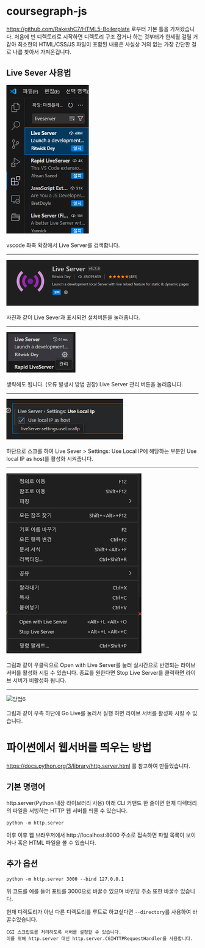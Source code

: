 # coursegraph-js

https://github.com/RakeshC7/HTML5-Boilerplate 로부터 기본 틀을 가져왔습니다.
처음에 빈 디렉토리로 시작하면 디렉토리 구조 잡거나 하는 것부터가 한세월 걸릴 거 같아 최소한의 HTML/CSS/JS 파일이 포함된 내용은 사실상 거의 없는 가장 간단한 걸로 나름 찾아서 가져온겁니다.

## Live Sever 사용법

![방법1](https://github.com/SiRyung/forgitimage/blob/main/coursegraph_js/1.PNG)<br><br>
vscode 좌측 확장에서 Live Server를 검색합니다.

---
![방법2](https://github.com/SiRyung/forgitimage/blob/main/coursegraph_js/2.PNG)<br><br>
사진과 같이 Live Sever과 표시되면 설치버튼을 눌러줍니다.

---
![방법3](https://github.com/SiRyung/forgitimage/blob/main/coursegraph_js/3.PNG)<br><br>
생략해도 됩니다. (오류 발생시 방법 권장)
Live Server 관리 버튼을 눌러줍니다.

---
![방법4](https://github.com/SiRyung/forgitimage/blob/main/coursegraph_js/4.PNG)<br><br>
하단으로 스크롤 하여 Live Sever > Settings: Use Local IP에 해당하는 부분인
Use local IP as host를 활성화 시켜줍니다.

---
![방법5](https://github.com/SiRyung/forgitimage/blob/main/coursegraph_js/5.PNG)<br><br>
그림과 같이 우클릭으로 Open with Live Server를 눌러 실시간으로 반영되는 라이브 서버를 활성화 시킬 수 있습니다.
종료를 원한다면 Stop Live Server를 클릭하면 라이브 서버가 비활성화 됩니다.

---
![방법6](https://github.com/oss2024hnu/coursegraph-js/assets/162093749/1e7ed3ba-593b-48a9-8a5f-c00ef964902b)<br><br> 
그림과 같이 우측 하단에 Go Live를 눌러서 실행 하면 라이브 서버를 활성화 시킬 수 있습니다.


# 파이썬에서 웹서버를 띄우는 방법
https://docs.python.org/3/library/http.server.html 를 참고하여 만들었습니다.

## 기본 명령어
http.server(Python 내장 라이브러리 사용)
아래 CLI 커맨드 한 줄이면 현재 디렉터리의 파일을 서빙하는 HTTP 웹 서버를 띄울 수 있습니다.
```
python -m http.server
```
이후 이후 웹 브라우저에서 http://localhost:8000 주소로 접속하면 파일 목록이 보이거나 혹은 HTML 파일을 볼 수 있습니다.

## 추가 옵션
```
python -m http.server 3000 --bind 127.0.0.1
```
위 코드를 예를 들어 포트를 3000으로 바꿀수 있으며 바인딩 주소 또한 바꿀수 있습니다.

현재 디렉토리가 아닌 다른 디렉토리를 루트로 하고싶다면 `--directory`를 사용하여 바꿀수있습니다.
```
CGI 스크립트를 처리하도록 서버를 설정할 수 있습니다.
이를 위해 http.server 대신 http.server.CGIHTTPRequestHandler를 사용합니다.
